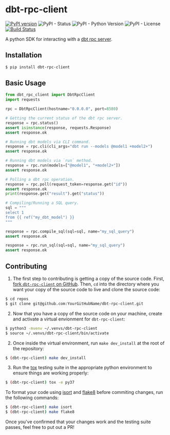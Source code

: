 # dbt-rpc-client
[![PyPI version](https://badge.fury.io/py/dbt-rpc-client.svg)](https://badge.fury.io/py/dbt-rpc-client)
![PyPI - Status](https://img.shields.io/pypi/status/dbt-rpc-client)
![PyPI - Python Version](https://img.shields.io/pypi/pyversions/dbt-rpc-client)
![PyPI - License](https://img.shields.io/pypi/l/dbt-rpc-client)
[![Build Status](https://travis-ci.com/goodeggs/dbt-rpc-client.svg?branch=master)](https://travis-ci.com/goodeggs/dbt-rpc-client.svg?branch=master)

A python SDK for interacting with a [dbt rpc server](https://docs.getdbt.com/docs/rpc).

## Installation

```bash
$ pip install dbt-rpc-client
```

## Basic Usage

```python
from dbt_rpc_client import DbtRpcClient
import requests

rpc = DbtRpcClient(hostname="0.0.0.0", port=8580)

# Getting the current status of the dbt rpc server.
response = rpc.status()
assert isinstance(response, requests.Response)
assert response.ok

# Running dbt models via CLI command.
response = rpc.cli(cli_args="dbt run --models @model1 +model2+")
assert response.ok

# Running dbt models via `run` method.
response = rpc.run(models=["@model1", "+model2+"])
assert response.ok

# Polling a dbt rpc operation.
response = rpc.poll(request_token=response.get("id"))
assert response.ok
print(response.get("result").get("status"))

# Compiling/Running a SQL query.
sql = """
select 1
from {{ ref("my_dbt_model") }}
"""

response = rpc.compile_sql(sql=sql, name="my_sql_query")
assert response.ok

response = rpc.run_sql(sql=sql, name="my_sql_query")
assert response.ok
```

## Contributing

1. The first step to contributing is getting a copy of the source code. First, [fork `dbt-rpc-client` on GitHub](https://github.com/goodeggs/dbt-rpc-client/fork). Then, `cd` into the directory where you want your copy of the source code to live and clone the source code:

```bash
$ cd repos
$ git clone git@github.com:YourGitHubName/dbt-rpc-client.git
```

2. Now that you have a copy of the source code on your machine, create and activate a virtual envionment for `dbt-rpc-client`:

```bash
$ python3 -mvenv ~/.venvs/dbt-rpc-client
$ source ~/.venvs/dbt-rpc-client/bin/activate
```

2. Once inside the virtual environment, run `make dev_install` at the root of the repository:

```bash
$ (dbt-rpc-client) make dev_install
```

3. Run the [tox](https://tox.readthedocs.io/en/latest/) testing suite in the appropriate python environment to ensure things are working properly:
```bash
$ (dbt-rpc-client) tox -e py37
```

To format your code using [isort](https://github.com/timothycrosley/isort) and [flake8](http://flake8.pycqa.org/en/latest/index.html) before commiting changes, run the following commands:

```bash
$ (dbt-rpc-client) make isort
$ (dbt-rpc-client) make flake8
```

Once you've confirmed that your changes work and the testing suite passes, feel free to put out a PR!

